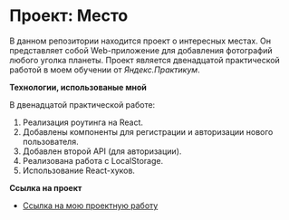 # Проект: Место

В данном репозитории находится проект о интересных местах.
Он представляет собой Web-приложение для добавления фотографий любого уголка планеты. Проект является двенадцатой практической работой в моем обучении от *Яндекс.Практикум*.

**Технологии, использованые мной**

В двенадцатой практической работе:
1. Реализация роутинга на React.
2. Добавлены компоненты для регистрации и авторизации нового пользователя.
3. Добавлен второй API (для авторизации).
4. Реализована работа с LocalStorage.
5. Использование React-хуков.

**Ссылка на проект**

* [Ссылка на мою проектную работу](https://mkozhevnikov2323.github.io/react-mesto-auth/index.html)

